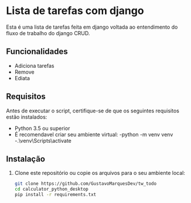 # Lista de tarefas com django

Esta é uma lista de tarefas feita em django voltada ao entendimento do fluxo de trabalho do django CRUD.

## Funcionalidades

- Adiciona tarefas
- Remove
- Ediata

## Requisitos

Antes de executar o script, certifique-se de que os seguintes requisitos estão instalados:

- Python 3.5 ou superior
- É recomendavel criar seu ambiente virtual:
  -python -m venv venv
  -.\venv\Scripts\activate

## Instalação

1. Clone este repositório ou copie os arquivos para o seu ambiente local:

   ```bash
   git clone https://github.com/GustavoMarquesDev/tw_todo
   cd calculator_python_desktop
   pip install -r requirements.txt
   ```
